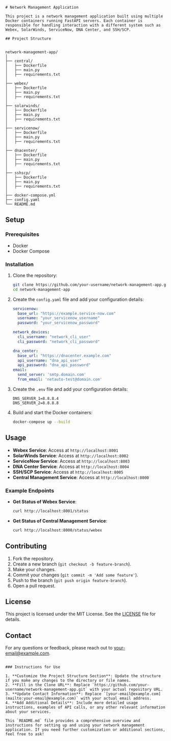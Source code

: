 

```
# Network Management Application

This project is a network management application built using multiple Docker containers running FastAPI servers. Each container is responsible for handling interaction with a different system such as Webex, SolarWinds, ServiceNow, DNA Center, and SSH/SCP.

## Project Structure


network-management-app/
│
├── central/
│   ├── Dockerfile
│   ├── main.py
│   ├── requirements.txt
│
├── webex/
│   ├── Dockerfile
│   ├── main.py
│   ├── requirements.txt
│
├── solarwinds/
│   ├── Dockerfile
│   ├── main.py
│   ├── requirements.txt
│
├── servicenow/
│   ├── Dockerfile
│   ├── main.py
│   ├── requirements.txt
│
├── dnacenter/
│   ├── Dockerfile
│   ├── main.py
│   ├── requirements.txt
│
├── sshscp/
│   ├── Dockerfile
│   ├── main.py
│   ├── requirements.txt
│
├── docker-compose.yml
├── config.yaml
└── README.md
```

## Setup

### Prerequisites

- Docker
- Docker Compose

### Installation

1. Clone the repository:
   ```bash
   git clone https://github.com/your-username/network-management-app.git
   cd network-management-app
   ```

2. Create the `config.yaml` file and add your configuration details:
   ```yaml
   servicenow:
     base_url: "https://example.service-now.com"
     username: "your_servicenow_username"
     password: "your_servicenow_password"

   network_devices:
     cli_username: "network_cli_user"
     cli_password: "network_cli_password"

   dna_center:
     base_url: "https://dnacenter.example.com"
     api_username: "dna_api_user"
     api_password: "dna_api_password"
   email:
     send_server: 'smtp.domain.com'
     from_email: 'netauto-test@domain.com'
   ```
2. Create the `.env` file and add your configuration details:
   ```
   DNS_SERVER_1=8.8.8.4
   DNS_SERVER_2=8.8.8.8
   ```

4. Build and start the Docker containers:
   ```bash
   docker-compose up --build
   ```

## Usage

- **Webex Service**: Access at `http://localhost:8001`
- **SolarWinds Service**: Access at `http://localhost:8002`
- **ServiceNow Service**: Access at `http://localhost:8003`
- **DNA Center Service**: Access at `http://localhost:8004`
- **SSH/SCP Service**: Access at `http://localhost:8005`
- **Central Management Service**: Access at `http://localhost:8000`

### Example Endpoints

- **Get Status of Webex Service**:
  ```bash
  curl http://localhost:8001/status
  ```

- **Get Status of Central Management Service**:
  ```bash
  curl http://localhost:8000/status/webex
  ```

## Contributing

1. Fork the repository.
2. Create a new branch (`git checkout -b feature-branch`).
3. Make your changes.
4. Commit your changes (`git commit -m 'Add some feature'`).
5. Push to the branch (`git push origin feature-branch`).
6. Open a pull request.

## License

This project is licensed under the MIT License. See the [LICENSE](LICENSE) file for details.

## Contact

For any questions or feedback, please reach out to [your-email@example.com](mailto:your-email@example.com).
```

### Instructions for Use

1. **Customize the Project Structure Section**: Update the structure if you make any changes to the directory or file names.
2. **Fill in the Clone URL**: Replace `https://github.com/your-username/network-management-app.git` with your actual repository URL.
3. **Update Contact Information**: Replace `[your-email@example.com](mailto:your-email@example.com)` with your actual email address.
4. **Add Additional Details**: Include more detailed usage instructions, examples of API calls, or any other relevant information about your services.

This `README.md` file provides a comprehensive overview and instructions for setting up and using your network management application. If you need further customization or additional sections, feel free to ask!



